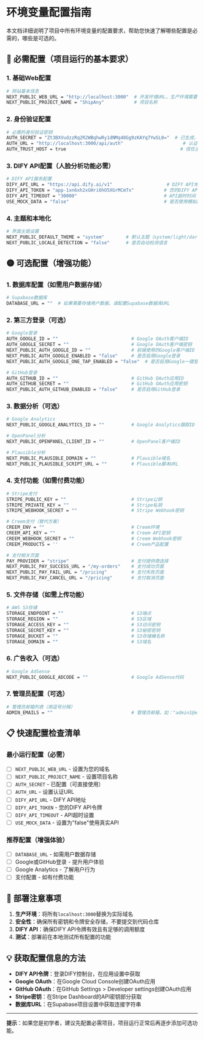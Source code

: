 # 环境变量配置指南

本文档详细说明了项目中所有环境变量的配置要求，帮助您快速了解哪些配置是必需的，哪些是可选的。

## 🔴 必需配置（项目运行的基本要求）

### 1. 基础Web配置
```bash
# 网站基本信息
NEXT_PUBLIC_WEB_URL = "http://localhost:3000"  # 开发环境URL，生产环境需要改为实际域名
NEXT_PUBLIC_PROJECT_NAME = "ShipAny"           # 项目名称
```

### 2. 身份验证配置
```bash
# 必需的身份验证密钥
AUTH_SECRET = "Zt3BXVudzzRq2R2WBqhwRy1dNMq48Gg9zKAYq7YwSL0="  # 已生成，可直接使用
AUTH_URL = "http://localhost:3000/api/auth"                      # 认证服务URL
AUTH_TRUST_HOST = true                                          # 信任主机设置
```

### 3. DIFY API配置（人脸分析功能必需）
```bash
# DIFY API服务配置
DIFY_API_URL = "https://api.dify.ai/v1"                    # DIFY API地址
DIFY_API_TOKEN = "app-1xn6xh2xGHri6hO5XGrMCmTx"           # 您的DIFY API令牌
DIFY_API_TIMEOUT = "30000"                                # API超时时间（毫秒）
USE_MOCK_DATA = "false"                                   # 是否使用模拟数据
```

### 4. 主题和本地化
```bash
# 界面主题设置
NEXT_PUBLIC_DEFAULT_THEME = "system"        # 默认主题（system/light/dark）
NEXT_PUBLIC_LOCALE_DETECTION = "false"      # 是否自动检测语言
```

## 🟡 可选配置（增强功能）

### 1. 数据库配置（如需用户数据存储）
```bash
# Supabase数据库
DATABASE_URL = ""  # 如果需要存储用户数据，请配置Supabase数据库URL
```

### 2. 第三方登录（可选）
```bash
# Google登录
AUTH_GOOGLE_ID = ""                           # Google OAuth客户端ID
AUTH_GOOGLE_SECRET = ""                       # Google OAuth客户端密钥
NEXT_PUBLIC_AUTH_GOOGLE_ID = ""               # 前端使用的Google客户端ID
NEXT_PUBLIC_AUTH_GOOGLE_ENABLED = "false"     # 是否启用Google登录
NEXT_PUBLIC_AUTH_GOOGLE_ONE_TAP_ENABLED = "false"  # 是否启用Google一键登录

# GitHub登录
AUTH_GITHUB_ID = ""                           # GitHub OAuth应用ID
AUTH_GITHUB_SECRET = ""                       # GitHub OAuth应用密钥
NEXT_PUBLIC_AUTH_GITHUB_ENABLED = "false"     # 是否启用GitHub登录
```

### 3. 数据分析（可选）
```bash
# Google Analytics
NEXT_PUBLIC_GOOGLE_ANALYTICS_ID = ""          # Google Analytics跟踪ID

# OpenPanel分析
NEXT_PUBLIC_OPENPANEL_CLIENT_ID = ""          # OpenPanel客户端ID

# Plausible分析
NEXT_PUBLIC_PLAUSIBLE_DOMAIN = ""             # Plausible域名
NEXT_PUBLIC_PLAUSIBLE_SCRIPT_URL = ""         # Plausible脚本URL
```

### 4. 支付功能（如需付费功能）
```bash
# Stripe支付
STRIPE_PUBLIC_KEY = ""                        # Stripe公钥
STRIPE_PRIVATE_KEY = ""                       # Stripe私钥
STRIPE_WEBHOOK_SECRET = ""                    # Stripe Webhook密钥

# Creem支付（替代方案）
CREEM_ENV = ""                                # Creem环境
CREEM_API_KEY = ""                            # Creem API密钥
CREEM_WEBHOOK_SECRET = ""                     # Creem Webhook密钥
CREEM_PRODUCTS = ''                           # Creem产品配置

# 支付相关页面
PAY_PROVIDER = "stripe"                       # 支付提供商选择
NEXT_PUBLIC_PAY_SUCCESS_URL = "/my-orders"    # 支付成功页面
NEXT_PUBLIC_PAY_FAIL_URL = "/pricing"         # 支付失败页面
NEXT_PUBLIC_PAY_CANCEL_URL = "/pricing"       # 支付取消页面
```

### 5. 文件存储（如需上传功能）
```bash
# AWS S3存储
STORAGE_ENDPOINT = ""                         # S3端点
STORAGE_REGION = ""                           # S3区域
STORAGE_ACCESS_KEY = ""                       # S3访问密钥
STORAGE_SECRET_KEY = ""                       # S3秘密密钥
STORAGE_BUCKET = ""                           # S3存储桶名称
STORAGE_DOMAIN = ""                           # S3域名
```

### 6. 广告收入（可选）
```bash
# Google AdSense
NEXT_PUBLIC_GOOGLE_ADCODE = ""                # Google AdSense代码
```

### 7. 管理员配置（可选）
```bash
# 管理员邮箱列表（用逗号分隔）
ADMIN_EMAILS = ""                             # 管理员邮箱，如："admin1@example.com,admin2@example.com"
```

## 📋 快速配置检查清单

### 最小运行配置（必需）
- [ ] `NEXT_PUBLIC_WEB_URL` - 设置为您的域名
- [ ] `NEXT_PUBLIC_PROJECT_NAME` - 设置项目名称
- [ ] `AUTH_SECRET` - 已配置（可直接使用）
- [ ] `AUTH_URL` - 设置认证URL
- [ ] `DIFY_API_URL` - DIFY API地址
- [ ] `DIFY_API_TOKEN` - 您的DIFY API令牌
- [ ] `DIFY_API_TIMEOUT` - API超时设置
- [ ] `USE_MOCK_DATA` - 设置为"false"使用真实API

### 推荐配置（增强体验）
- [ ] `DATABASE_URL` - 如需用户数据存储
- [ ] Google或GitHub登录 - 提升用户体验
- [ ] Google Analytics - 了解用户行为
- [ ] 支付配置 - 如有付费功能

## 🚀 部署注意事项

1. **生产环境**：将所有`localhost:3000`替换为实际域名
2. **安全性**：确保所有密钥和令牌安全存储，不要提交到代码仓库
3. **DIFY API**：确保DIFY API令牌有效且有足够的调用额度
4. **测试**：部署前在本地测试所有配置的功能

## 💡 获取配置信息的方法

- **DIFY API令牌**：登录DIFY控制台，在应用设置中获取
- **Google OAuth**：在Google Cloud Console创建OAuth应用
- **GitHub OAuth**：在GitHub Settings > Developer settings创建OAuth应用
- **Stripe密钥**：在Stripe Dashboard的API密钥部分获取
- **数据库URL**：在Supabase项目设置中获取连接字符串

---

**提示**：如果您是初学者，建议先配置必需项目，项目运行正常后再逐步添加可选功能。